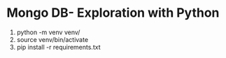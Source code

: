 # Mongo DB- Exploration with Python


1. python -m venv venv/
2. source venv/bin/activate
3. pip install -r requirements.txt

